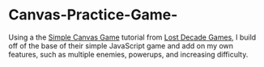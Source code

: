 # Canvas-Practice-Game-
Using a the <a href="https://github.com/lostdecade/simple_canvas_game">Simple Canvas Game</a> tutorial from <a href="https://github.com/lostdecade">Lost Decade Games</a>, I build off of the base of their simple JavaScript game and add on my own features, such as multiple enemies, powerups, and increasing difficulty.
